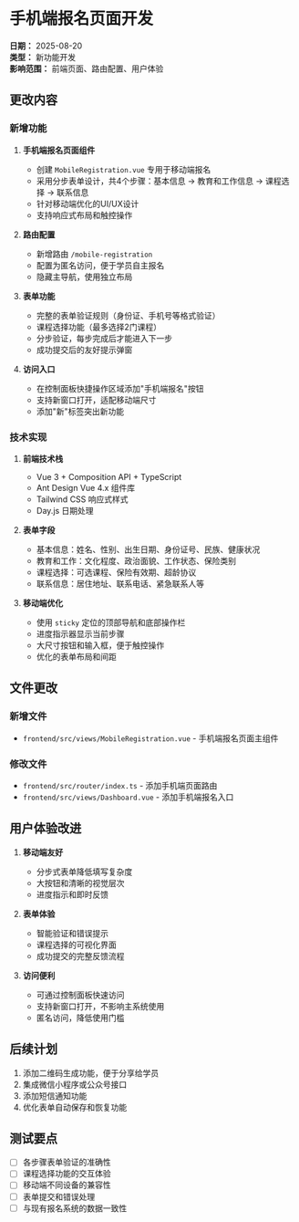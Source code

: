 # 手机端报名页面开发

**日期：** 2025-08-20  
**类型：** 新功能开发  
**影响范围：** 前端页面、路由配置、用户体验  

## 更改内容

### 新增功能

1. **手机端报名页面组件**
   - 创建 `MobileRegistration.vue` 专用于移动端报名
   - 采用分步表单设计，共4个步骤：基本信息 → 教育和工作信息 → 课程选择 → 联系信息
   - 针对移动端优化的UI/UX设计
   - 支持响应式布局和触控操作

2. **路由配置**
   - 新增路由 `/mobile-registration`
   - 配置为匿名访问，便于学员自主报名
   - 隐藏主导航，使用独立布局

3. **表单功能**
   - 完整的表单验证规则（身份证、手机号等格式验证）
   - 课程选择功能（最多选择2门课程）
   - 分步验证，每步完成后才能进入下一步
   - 成功提交后的友好提示弹窗

4. **访问入口**
   - 在控制面板快捷操作区域添加"手机端报名"按钮
   - 支持新窗口打开，适配移动端尺寸
   - 添加"新"标签突出新功能

### 技术实现

1. **前端技术栈**
   - Vue 3 + Composition API + TypeScript
   - Ant Design Vue 4.x 组件库
   - Tailwind CSS 响应式样式
   - Day.js 日期处理

2. **表单字段**
   - 基本信息：姓名、性别、出生日期、身份证号、民族、健康状况
   - 教育和工作：文化程度、政治面貌、工作状态、保险类别
   - 课程选择：可选课程、保险有效期、超龄协议
   - 联系信息：居住地址、联系电话、紧急联系人等

3. **移动端优化**
   - 使用 `sticky` 定位的顶部导航和底部操作栏
   - 进度指示器显示当前步骤
   - 大尺寸按钮和输入框，便于触控操作
   - 优化的表单布局和间距

## 文件更改

### 新增文件
- `frontend/src/views/MobileRegistration.vue` - 手机端报名页面主组件

### 修改文件
- `frontend/src/router/index.ts` - 添加手机端页面路由
- `frontend/src/views/Dashboard.vue` - 添加手机端报名入口

## 用户体验改进

1. **移动端友好**
   - 分步式表单降低填写复杂度
   - 大按钮和清晰的视觉层次
   - 进度指示和即时反馈

2. **表单体验**
   - 智能验证和错误提示
   - 课程选择的可视化界面
   - 成功提交的完整反馈流程

3. **访问便利**
   - 可通过控制面板快速访问
   - 支持新窗口打开，不影响主系统使用
   - 匿名访问，降低使用门槛

## 后续计划

1. 添加二维码生成功能，便于分享给学员
2. 集成微信小程序或公众号接口
3. 添加短信通知功能
4. 优化表单自动保存和恢复功能

## 测试要点

- [ ] 各步骤表单验证的准确性
- [ ] 课程选择功能的交互体验
- [ ] 移动端不同设备的兼容性
- [ ] 表单提交和错误处理
- [ ] 与现有报名系统的数据一致性

